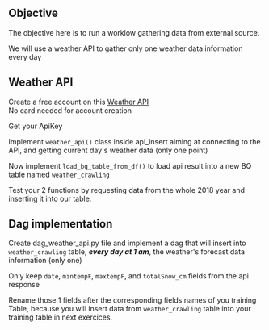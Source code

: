## Objective

The objective here is to run a worklow gathering data from external source.

We will use a weather API to gather only one weather data information every day

## Weather API 

Create a free account on this [Weather API](https://www.worldweatheronline.com/developer/api/docs/historical-weather-api.aspx#qparameter)  
No card needed for account creation

Get your ApiKey

Implement `weather_api()` class inside api_insert aiming at connecting to the API, and getting current day's weather data (only one point)

Now implement `load_bq_table_from_df()` to load api result into a new BQ table named `weather_crawling`

Test your 2 functions by requesting data from the whole 2018 year and inserting it into our table.  

## Dag implementation

Create dag_weather_api.py file and implement a dag that will insert into `weather_crawling` table, **_every day at 1 am_**,  the weather's forecast data information (only one)

Only keep `date`, `mintempF`, `maxtempF`, and `totalSnow_cm` fields from the api response  

Rename those 1 fields after the corresponding fields names of you training Table, because you will insert data from `weather_crawling` table into your training table in next exercices.

